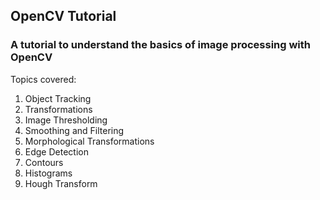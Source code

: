 ## OpenCV Tutorial
### A tutorial to understand the basics of image processing with OpenCV

Topics covered:

1. Object Tracking
2. Transformations
3. Image Thresholding
4. Smoothing and Filtering
5. Morphological Transformations
6. Edge Detection
7. Contours
8. Histograms
9. Hough Transform

